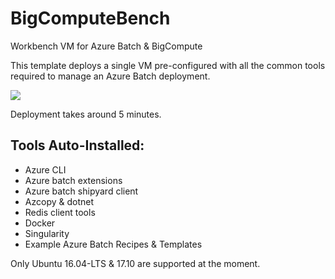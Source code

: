 # BigComputeBench

Workbench VM for Azure Batch &amp; BigCompute

This template deploys a single VM pre-configured with all the common tools required to manage an Azure Batch deployment. 

<a href="https://portal.azure.com/#create/Microsoft.Template/uri/https%3A%2F%2Fraw.githubusercontent.com%2Fazurebigcompute%2FBigComputeBench%2Fmaster%2Fbigcomputebench.json" target="_blank">
    <img src="http://azuredeploy.net/deploybutton.png"/>
</a>

Deployment takes around 5 minutes.

## Tools Auto-Installed:
* Azure CLI
* Azure batch extensions
* Azure batch shipyard client
* Azcopy & dotnet
* Redis client tools
* Docker 
* Singularity
* Example Azure Batch Recipes & Templates

Only Ubuntu 16.04-LTS & 17.10 are supported at the moment. 
